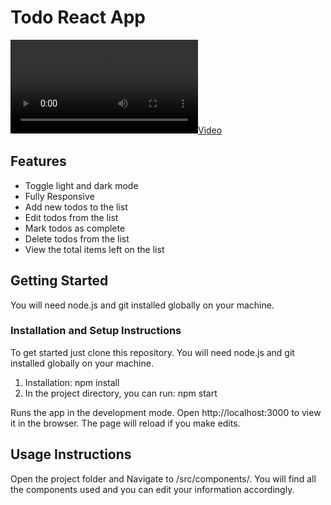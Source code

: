# Todo React App

[![](assets/demo.mp4)](https://github.com/deed1996/Todo-App/assets/26143170/8002712d-cb5c-4ba5-8acd-9f5856c09374)

## Features 
- Toggle light and dark mode
- Fully Responsive
- Add new todos to the list
- Edit todos from the list
- Mark todos as complete
- Delete todos from the list
- View the total items left on the list

## Getting Started
You will need node.js and git installed globally on your machine.

### Installation and Setup Instructions
To get started just clone this repository. You will need node.js and git installed globally on your machine.

1. Installation: npm install
2. In the project directory, you can run: npm start

Runs the app in the development mode.
Open http://localhost:3000 to view it in the browser. The page will reload if you make edits.

## Usage Instructions
Open the project folder and Navigate to /src/components/.
You will find all the components used and you can edit your information accordingly.
